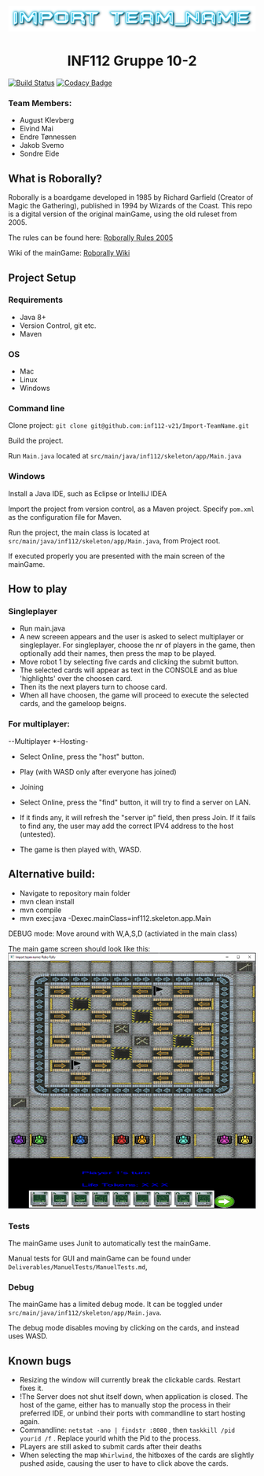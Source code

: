
![](assets/Images/readme/GroupNameNeon.png)

<h1 align="center">INF112 Gruppe 10-2</h1>




[![Build Status](https://travis-ci.com/inf112-v21/Import-TeamName.svg?branch=master)](https://travis-ci.com/inf112-v21/Import-TeamName)
[![Codacy Badge](https://app.codacy.com/project/badge/Grade/bd568ead9f734b10ab48bb5b230b5494)](https://www.codacy.com/gh/inf112-v21/Import-TeamName/dashboard?utm_source=github.com&amp;utm_medium=referral&amp;utm_content=inf112-v21/Import-TeamName&amp;utm_campaign=Badge_Grade)


### Team Members:
- August Klevberg
- Eivind Mai
- Endre Tønnessen
- Jakob Svemo
- Sondre Eide

## What is Roborally?
Roborally is a boardgame developed in 1985 by Richard Garfield (Creator of Magic the Gathering), published in 1994 by Wizards of the Coast. 
This repo is a digital version of the original mainGame, using the old ruleset from 2005.

The rules can be found here: [Roborally Rules 2005](https://www.fgbradleys.com/rules/rules4/Robo%20Rally%20-%20rules.pdf)

Wiki of the mainGame: [Roborally Wiki](https://www.wikiwand.com/en/RoboRally)
## Project Setup

### Requirements
* Java 8+
* Version Control, git etc.
* Maven

### OS
* Mac
* Linux
* Windows

### Command line
Clone project: ``git clone git@github.com:inf112-v21/Import-TeamName.git``

Build the project.

Run ``Main.java`` located at  `src/main/java/inf112/skeleton/app/Main.java`

### Windows
Install a Java IDE, such as Eclipse or IntelliJ IDEA

Import the project from version control, as a Maven project.
Specify `pom.xml` as the configuration file for Maven.

Run the project, the main class is located at `src/main/java/inf112/skeleton/app/Main.java`, from Project root.

If executed properly you are presented with the main screen of the mainGame.

## How to play

### Singleplayer
* Run main.java
* A new screeen appears and the user is asked to select multiplayer or singleplayer. For singleplayer, choose the nr of players in the game, then optionally add their names, then press the map to be played.
* Move robot 1 by selecting five cards and clicking the submit button.
* The selected cards will appear as text in the CONSOLE and as blue 'highlights' over the choosen card.
* Then its the next players turn to choose card.
* When all have choosen, the game will proceed to execute the selected cards, and the gameloop beigns.

### For multiplayer:
--Multiplayer
*-Hosting-
* Select Online, press the "host" button.
* Play (with WASD only after everyone has joined)

* Joining
* Select Online, press the "find" button, it will try to find a server on LAN.
* If it finds any, it will refresh the "server ip" field, then press Join. If it fails to find any, the user may add the correct IPV4 address to the host (untested).
* The game is then played with, WASD.

## Alternative build:
* Navigate to repository main folder
* mvn clean install
* mvn compile
* mvn exec:java -Dexec.mainClass=inf112.skeleton.app.Main

DEBUG mode: Move around with W,A,S,D (activiated in the main class)

The main game screen should look like this:
![Picture of current roboRally](assets/Images/newPictureOfGame.png)

### Tests
The mainGame uses Junit to automatically test the mainGame.

Manual tests for GUI and mainGame can be found under `Deliverables/ManuelTests/ManuelTests.md`,

### Debug
The mainGame has a limited debug mode. It can be toggled under `src/main/java/inf112/skeleton/app/Main.java`.

The debug mode disables moving by clicking on the cards, and instead uses WASD.

## Known bugs
* Resizing the window will currently break the clickable cards. Restart fixes it.
* !The Server does not shut itself down, when application is closed. The host of the game, either has to manually stop the process in their preferred IDE, or unbind their ports with commandline to start hosting again.
*   Commandline: `netstat -ano | findstr :8080` , then `taskkill /pid yourid /f` . Replace yourId whith the Pid to the process.
* PLayers are still asked to submit cards after their deaths
* When selecting the map ``Whirlwind``, the hitboxes of the cards are slightly pushed aside, causing the user to have to click above the cards.